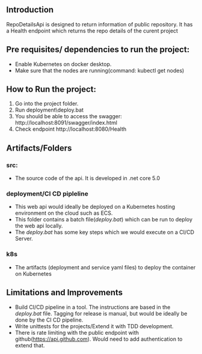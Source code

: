 ## Introduction
RepoDetailsApi is designed to return information of public repository.
It has a Health endpoint which returns the repo details of the curent project


## Pre requisites/ dependencies to run the project:
  * Enable Kubernetes on docker desktop.
  * Make sure that the nodes are running(command: kubectl get nodes)


## How to Run the project:
1. Go into the project folder.
2. Run deployment\deploy.bat
3. You should be able to access the swagger: http://localhost:8091/swagger/index.html
4. Check endpoint http://localhost:8080/Health


## Artifacts/Folders
### src:
* The source code of the api. It is developed in .net core 5.0


### deployment/CI CD pipleline
* This web api would ideally be deployed on a Kubernetes hosting environment on the cloud such as ECS. 
* This folder contains a batch file(_deploy.bat_) which can be run to deploy the web api locally. 
* The _deploy.bat_ has some key steps which we would execute on a CI/CD Server.


### k8s
* The artifacts (deployment and service yaml files) to deploy the container on Kubernetes
  

## Limitations and Improvements
* Build CI/CD pipeline in a tool. The instructions are based in the _deploy.bat_ file. Tagging for release is manual, but would be ideally be done by the CI CD pipeline.
* Write unittests for the projects/Extend it with TDD development.
* There is rate limiting with the public endpoint with github(https://api.github.com). Would need to add authentication to extend that.